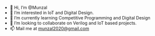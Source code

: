 - 👋 Hi, I’m @Munzal
- 👀 I’m interested in IoT and Digital Design.
- 🌱 I’m currently learning Competitive Programming and Digital Design
- 💞️ I’m looking to collaborate on Verilog and IoT based projects.
- 📫 Mail me at munzal2020@gmail.com

<!---
Munzal/Munzal is a ✨ special ✨ repository because its `README.md` (this file) appears on your GitHub profile.
You can click the Preview link to take a look at your changes.
--->
